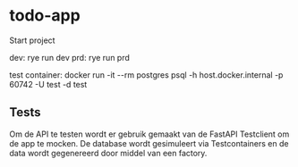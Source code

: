 # todo-app

Start project

dev: rye run dev
prd: rye run prd

test container: docker run -it --rm postgres psql -h host.docker.internal -p 60742 -U test -d test

## Tests

Om de API te testen wordt er gebruik gemaakt van de FastAPI Testclient om de app te mocken. De database wordt gesimuleert via Testcontainers en de data wordt gegenereerd door middel van een factory.